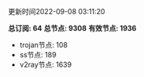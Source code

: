 更新时间2022-09-08 03:11:20

**总订阅: 64**
**总节点: 9308**
**有效节点: 1936**
- trojan节点: 108
- ss节点: 189
- v2ray节点: 1639
